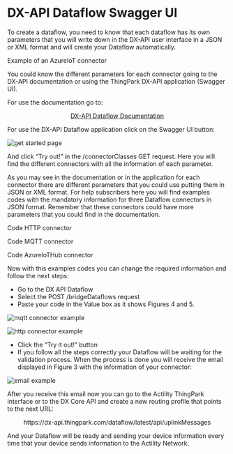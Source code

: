 # DX-API Dataflow Swagger UI

To create a dataflow, you need to know that each dataflow has its own parameters that you will write down in the DX-API user interface in a JSON or XML format and will create your Dataflow automatically.

Example of an AzureIoT connector

You could know the different parameters for each connector going to the DX-API documentation or using the ThingPark DX-API application (Swagger UI).

For use the documentation go to:

<p align="center">
  <a href="https://dx-api.thingpark.com/dataflow/latest/product/connectors.html">DX-API Dataflow Documentation</a> 
</p>

For use the DX-API Dataflow application click on the Swagger UI button:
 
![get started page](https://user-images.githubusercontent.com/41436968/43263823-ae9ec74a-90e4-11e8-8752-a70c172d1628.png)

And click “Try out!” in the /connectorClasses GET request. Here you will find the different connectors with all the information of each parameter.

As you may see in the documentation or in the application for each connector there are different parameters that you could use putting them in JSON or XML format. For help subscribers here you will find examples codes with the mandatory information for three Dataflow connectors in JSON format. Remember that these connectors could have more parameters that you could find in the documentation.

Code HTTP connector

Code MQTT connector

Code AzureIoTHub connector

Now with this examples codes you can change the required information and follow the next steps:

- Go to the DX API Dataflow
- Select the POST /bridgeDataflows request
- Paste your code in the Value box as it shows Figures 4 and 5.
 
![mqtt connector example](https://user-images.githubusercontent.com/41436968/43263824-aeb629a8-90e4-11e8-80ff-d0b3cf917b54.png)
 
![http connector example](https://user-images.githubusercontent.com/41436968/43263825-aecf38bc-90e4-11e8-8629-e83fe92dff8b.png)

- Click the “Try it out!” button
- If you follow all the steps correctly your Dataflow will be waiting for the validation process. When the process is done you will receive the email displayed in Figure 3 with the information of your connector:
 
![email example](https://user-images.githubusercontent.com/41436968/43263826-aee912e6-90e4-11e8-8cde-077300be4436.png)

After you receive this email now you can go to the Actility ThingPark interface or to the DX Core API and create a new routing profile that points to the next URL:

<p align="center"> https://dx-api.thingpark.com/dataflow/latest/api/uplinkMessages </p>

And your Dataflow will be ready and sending your device information every time that your device sends information to the Actility Network.
